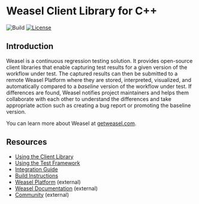 # Weasel Client Library for C++

![Build](https://github.com/getweasel/weasel-cpp/workflows/weasel-cpp-main/badge.svg)
[![License](https://img.shields.io/github/license/getweasel/weasel-cpp)](https://github.com/getweasel/weasel-cpp/blob/master/LICENSE)

## Introduction

Weasel is a continuous regression testing solution. It provides open-source
client libraries that enable capturing test results for a given version of
the workflow under test. The captured results can then be submitted to a
remote Weasel Platform where they are stored, interpreted, visualized, and
automatically compared to a *baseline* version of the workflow under test.
If differences are found, Weasel notifies project maintainers and helps them
collaborate with each other to understand the differences and take appropriate
action such as creating a bug report or promoting the baseline version.

You can learn more about Weasel at [getweasel.com][getweasel-com].

## Resources

* [Using the Client Library](docs/Quickstart.md)
* [Using the Test Framework](docs/Tutorials.md)
* [Integration Guide](docs/Integration.md)
* [Build Instructions](docs/Build.md)
* [Weasel Platform][getweasel-com] (external)
* [Weasel Documentation][getweasel-docs] (external)
* [Community] (external)

[getweasel-com]: https://getweasel.com
[getweasel-docs]: https://getweasel.com/docs
[Community]: https://getweasel.slack.com

